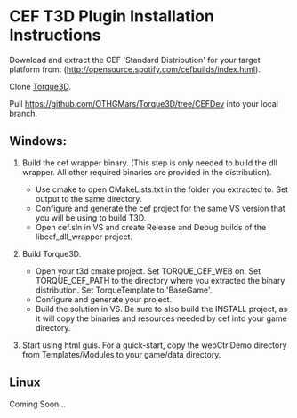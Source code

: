 # CEF T3D Plugin Installation Instructions

Download and extract the CEF 'Standard Distribution' for your target platform from: (http://opensource.spotify.com/cefbuilds/index.html).

Clone [Torque3D](https://github.com/GarageGames/Torque3D).

Pull https://github.com/OTHGMars/Torque3D/tree/CEFDev into your local branch.

## Windows:
1. Build the cef wrapper binary. (This step is only needed to build the dll wrapper. All other required binaries are provided in the distribution).
   * Use cmake to open CMakeLists.txt in the folder you extracted to. Set output to the same directory.
   * Configure and generate the cef project for the same VS version that you will be using to build T3D.
   * Open cef.sln in VS and create Release and Debug builds of the libcef_dll_wrapper project.

2. Build Torque3D.
   * Open your t3d cmake project. Set TORQUE_CEF_WEB on. Set TORQUE_CEF_PATH to the directory where you extracted the binary distribution. Set TorqueTemplate to 'BaseGame'.
   * Configure and generate your project.
   * Build the solution in VS. Be sure to also build the INSTALL project, as it will copy the binaries and resources needed by cef into your game directory.

3. Start using html guis. For a quick-start, copy the webCtrlDemo directory from Templates/Modules to your game/data directory.


## Linux
Coming Soon...
